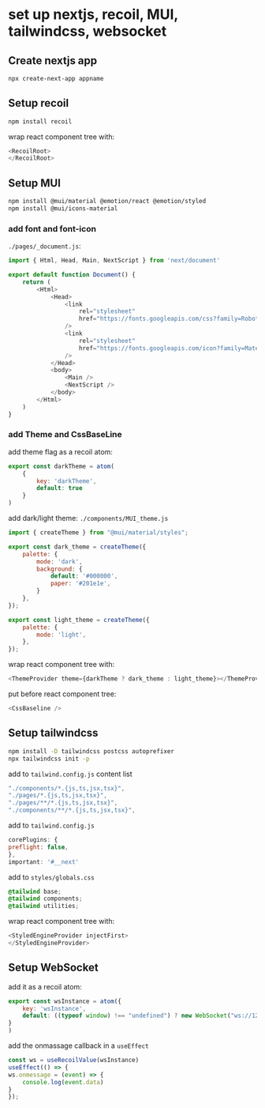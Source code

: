 # set up nextjs, recoil, MUI, tailwindcss, websocket

## Create nextjs app

```bash
npx create-next-app appname
```

## Setup recoil

```bash
npm install recoil
```

wrap react component tree with:
```js
<RecoilRoot>
</RecoilRoot>
```

## Setup MUI

```bash
npm install @mui/material @emotion/react @emotion/styled
npm install @mui/icons-material
```

### add font and font-icon

`./pages/_document.js`:
```js
import { Html, Head, Main, NextScript } from 'next/document'

export default function Document() {
    return (
        <Html>
            <Head>
                <link
                    rel="stylesheet"
                    href="https://fonts.googleapis.com/css?family=Roboto:300,400,500,700&display=swap"
                />
                <link
                    rel="stylesheet"
                    href="https://fonts.googleapis.com/icon?family=Material+Icons"
                />
            </Head>
            <body>
                <Main />
                <NextScript />
            </body>
        </Html>
    )
}
```

### add Theme and CssBaseLine

add theme flag as a recoil atom:
```js
export const darkTheme = atom(
    {
        key: 'darkTheme',
        default: true
    }
)
```

add dark/light theme: `./components/MUI_theme.js`
```js
import { createTheme } from "@mui/material/styles";

export const dark_theme = createTheme({
    palette: {
        mode: 'dark',
        background: {
            default: '#000000',
            paper: '#201e1e',
        }
    },
});

export const light_theme = createTheme({
    palette: {
        mode: 'light',
    },
});
```

wrap react component tree with:
```js
<ThemeProvider theme={darkTheme ? dark_theme : light_theme}></ThemeProvider>
```

put before react component tree:
```js
<CssBaseline />
```

## Setup tailwindcss

```bash
npm install -D tailwindcss postcss autoprefixer
npx tailwindcss init -p
```

add to `tailwind.config.js` content list
```js
"./components/*.{js,ts,jsx,tsx}",
"./pages/*.{js,ts,jsx,tsx}",
"./pages/**/*.{js,ts,jsx,tsx}",
"./components/**/*.{js,ts,jsx,tsx}",
```

add to `tailwind.config.js`
```js
corePlugins: {
preflight: false,
},
important: '#__next'
```

add to `styles/globals.css`
```css
@tailwind base;
@tailwind components;
@tailwind utilities;
``` 

wrap react component tree with:
```js
<StyledEngineProvider injectFirst>
</StyledEngineProvider>
```

## Setup WebSocket

add it as a recoil atom:
```js
export const wsInstance = atom({
    key: 'wsInstance',
    default: ((typeof window) !== "undefined") ? new WebSocket("ws://127.0.0.1:7080") : null
}
)
```

add the onmassage callback in a `useEffect`
```js
const ws = useRecoilValue(wsInstance)
useEffect(() => {
ws.onmessage = (event) => {
    console.log(event.data)
}
});
```
